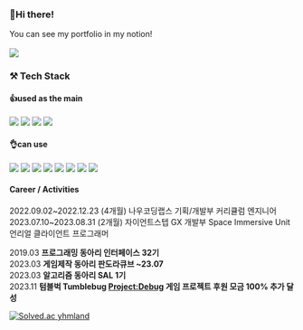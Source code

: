 

### 👋Hi there!  

You can see my portfolio in my notion!<br><br>
<a href="https://www.taeriver99.com"> <img src="https://img.shields.io/badge/Notion-000000?style=flat-square&logo=Notion&logoColor=white"/></a> 

### ⚒️ Tech Stack

#### 👍used as the main

<img src="https://img.shields.io/badge/C++-00599C?style=flat-square&logo=cplusplus&logoColor=white"/> <img src="https://img.shields.io/badge/C Sharp-239120?style=flat-square&logo=csharp&logoColor=white"/> <img src="https://img.shields.io/badge/Unity-999999?style=flat-square&logo=unity&logoColor=black"/> <img src="https://img.shields.io/badge/Unreal-0E1128?style=flat-square&logo=unrealengine&logoColor=white"/>
<br>



#### 👌can use

<img src="https://img.shields.io/badge/HTML5-E34F26?style=flat-square&logo=html5&logoColor=white"/> <img src="https://img.shields.io/badge/CSS3-1572B6?style=flat-square&logo=css3&logoColor=white"/> <img src="https://img.shields.io/badge/javascript-F7DF1E?style=flat-square&logo=javascript&logoColor=black" /> <img src="https://img.shields.io/badge/opengl-5586A4?style=flat-square&logo=opengl&logoColor=black" /> <img src="https://img.shields.io/badge/mysql-4479A1?style=flat-square&logo=mysql&logoColor=black" /> <img src="https://img.shields.io/badge/JAVA-3776AB?style=flat-square&logo=java&logoColor=white"/> <img src="https://img.shields.io/badge/Python-3776AB?style=flat-square&logo=Python&logoColor=white"/> <img src="https://img.shields.io/badge/C-A8B9CC?style=flat-square&logo=C&logoColor=white"/>
<br>

#### Career / Activities

2022.09.02~2022.12.23 (4개월)  나우코딩랩스 기획/개발부 커리큘럼 엔지니어 <br>
2023.07.10~2023.08.31 (2개월)  자이언트스텝 GX 개발부 Space Immersive Unit 언리얼 클라이언트 프로그래머 <br>

2019.03 **프로그래밍 동아리 인터페이스 32기** <br>
2023.03 **게임제작 동아리 판도라큐브 ~23.07** <br>
2023.03 **알고리즘 동아리 SAL 1기** <br>
2023.11 **텀블벅 Tumblebug <Project:Debug> 게임 프로젝트 후원 모금 100% 추가 달성** <br>


[![Solved.ac
yhmland](http://mazassumnida.wtf/api/generate_badge?boj=yhmland)](https://solved.ac/yhmland)

